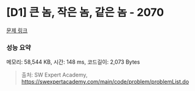 # [D1] 큰 놈, 작은 놈, 같은 놈 - 2070 

[문제 링크](https://swexpertacademy.com/main/code/problem/problemDetail.do?contestProbId=AV5QQ6qqA40DFAUq) 

### 성능 요약

메모리: 58,544 KB, 시간: 148 ms, 코드길이: 2,073 Bytes



> 출처: SW Expert Academy, https://swexpertacademy.com/main/code/problem/problemList.do